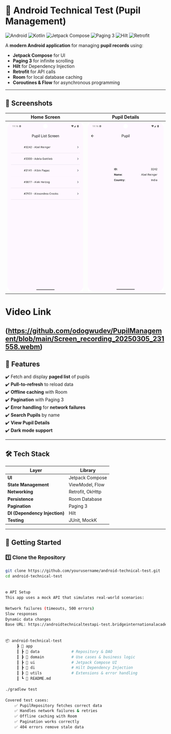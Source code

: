 # 🏫 Android Technical Test (Pupil Management)

![Android](https://img.shields.io/badge/Platform-Android-brightgreen)
![Kotlin](https://img.shields.io/badge/Language-Kotlin-blue)
![Jetpack Compose](https://img.shields.io/badge/UI-Jetpack%20Compose-purple)
![Paging 3](https://img.shields.io/badge/Paging-3-orange)
![Hilt](https://img.shields.io/badge/DI-Hilt-red)
![Retrofit](https://img.shields.io/badge/Network-Retrofit-green)

A **modern Android application** for managing **pupil records** using:
- **Jetpack Compose** for UI
- **Paging 3** for infinite scrolling
- **Hilt** for Dependency Injection
- **Retrofit** for API calls
- **Room** for local database caching
- **Coroutines & Flow** for asynchronous programming

---

## 📸 **Screenshots**
| Home Screen | Pupil Details |
|------------|--------------|
| ![Home](https://github.com/odogwudev/PupilManagement/blob/main/Screenshot_20250305_231624.png) | ![Details](https://github.com/odogwudev/PupilManagement/blob/main/Screenshot_20250305_231642.png) |

# Video Link
(https://github.com/odogwudev/PupilManagement/blob/main/Screen_recording_20250305_231558.webm)
---

## 🎯 **Features**
✔️ Fetch and display **paged list** of pupils  
✔️ **Pull-to-refresh** to reload data  
✔️ **Offline caching** with Room  
✔️ **Pagination** with Paging 3  
✔️ **Error handling** for **network failures**  
✔️ **Search Pupils** by name  
✔️ **View Pupil Details**  
✔️ **Dark mode support**

---

## 🛠 **Tech Stack**
| **Layer** | **Library** |
|-----------|------------|
| **UI** | Jetpack Compose |
| **State Management** | ViewModel, Flow |
| **Networking** | Retrofit, OkHttp |
| **Persistence** | Room Database |
| **Pagination** | Paging 3 |
| **DI (Dependency Injection)** | Hilt |
| **Testing** | JUnit, MockK |

---

## 🚀 **Getting Started**

### **1️⃣ Clone the Repository**
```sh
git clone https://github.com/yourusername/android-technical-test.git
cd android-technical-test


⚙️ API Setup
This app uses a mock API that simulates real-world scenarios:

Network failures (timeouts, 500 errors)
Slow responses
Dynamic data changes
Base URL: https://androidtechnicaltestapi-test.bridgeinternationalacademies.com/


📦 android-technical-test
     ┣ 📂 app
     ┃ ┣ 📂 data              # Repository & DAO
     ┃ ┣ 📂 domain            # Use cases & business logic
     ┃ ┣ 📂 ui                # Jetpack Compose UI
     ┃ ┣ 📂 di                # Hilt Dependency Injection
     ┃ ┣ 📂 utils             # Extensions & error handling
     ┃ ┗ 📝 README.md

./gradlew test

Covered test cases:
    ✅ PupilRepository fetches correct data
    ✅ Handles network failures & retries
    ✅ Offline caching with Room
    ✅ Pagination works correctly
    ✅ 404 errors remove stale data
